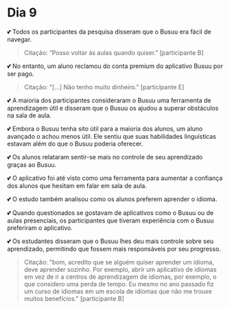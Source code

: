 # Dia 9

💕 Todos os participantes da pesquisa disseram que o Busuu era fácil de navegar.

> Citação: “Posso voltar às aulas quando quiser.” [participante B]

💕 No entanto, um aluno reclamou do conta premium do aplicativo Busuu por ser pago.

> Citação: "[...] Não tenho muito dinheiro." [participante E]

💕 A maioria dos participantes consideraram o Busuu uma ferramenta de aprendizagem útil e disseram que o Busuu os ajudou a superar obstáculos na sala de aula.

💕 Embora o Busuu tenha sito útil para a maioria dos alunos, um aluno avançado o achou menos útil. Ele sentiu que suas habilidades linguísticas estavam além do que o Busuu poderia oferecer.

💕 Os alunos relataram sentir-se mais no controle de seu aprendizado graças ao Busuu. 

💕 O aplicativo foi até visto como uma ferramenta para aumentar a confiança dos alunos que hesitam em falar em sala de aula. 

💕 O estudo também analisou como os alunos preferem aprender o idioma. 

💕 Quando questionados se gostavam de aplicativos como o Busuu ou de aulas presenciais, os participantes que tiveram experiência com o Busuu preferiram o aplicativo. 

💕 Os estudantes disseram que o Busuu lhes deu mais controle sobre seu aprendizado, permitindo que fossem mais responsáveis ​​por seu progresso.

> Citação: "bom, acredito que se alguém quiser aprender um idioma, deve aprender sozinho. Por exemplo, abrir um aplicativo de idiomas em vez de ir a centros de aprendizagem de idiomas, por exemplo, o que considero uma perda de tempo. Eu mesmo no ano passado fiz um curso de idiomas em um escola de idiomas que não me trouxe muitos benefícios." [participante B]
